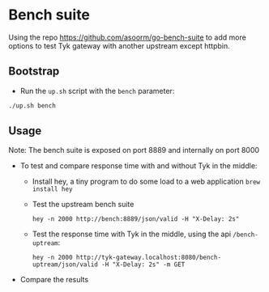 # Bench suite 

Using the repo https://github.com/asoorm/go-bench-suite to add more options to test Tyk
gateway with another upstream except httpbin.

## Bootstrap

- Run the `up.sh` script with the `bench` parameter:

```bash
./up.sh bench
```

## Usage

Note: The bench suite is exposed on port 8889 and internally on port 8000

- To test and compare response time with and without Tyk in the middle:

  - Install hey, a tiny program to do some load to a web application
    `brew install hey`

  - Test the upstream bench suite
    ```
    hey -n 2000 http://bench:8889/json/valid -H "X-Delay: 2s"
    ```

  - Test the response time with Tyk in the middle, using the api `/bench-uptream`:
    ```
    hey -n 2000 http://tyk-gateway.localhost:8080/bench-uptream/json/valid -H "X-Delay: 2s" -m GET
    ```

- Compare the results
